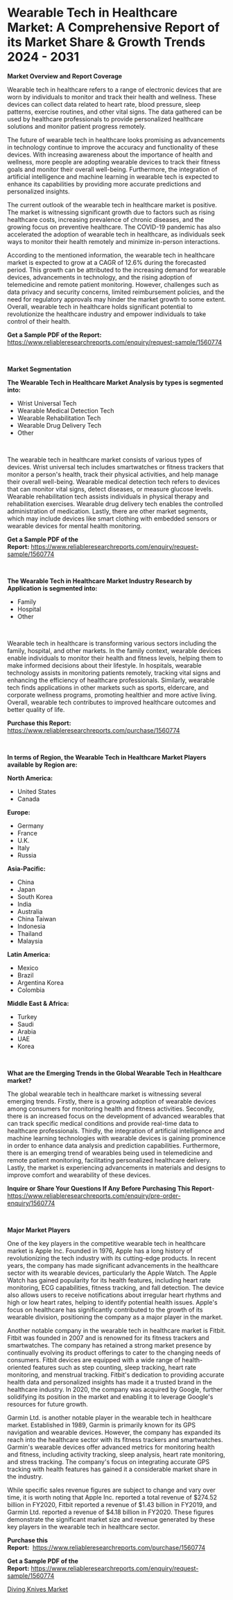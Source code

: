 <p><h1>Wearable Tech in Healthcare Market: A Comprehensive Report of its Market Share & Growth Trends 2024 - 2031</h1></p><p><strong>Market Overview and Report Coverage</strong></p>
<p><p>Wearable tech in healthcare refers to a range of electronic devices that are worn by individuals to monitor and track their health and wellness. These devices can collect data related to heart rate, blood pressure, sleep patterns, exercise routines, and other vital signs. The data gathered can be used by healthcare professionals to provide personalized healthcare solutions and monitor patient progress remotely.</p><p>The future of wearable tech in healthcare looks promising as advancements in technology continue to improve the accuracy and functionality of these devices. With increasing awareness about the importance of health and wellness, more people are adopting wearable devices to track their fitness goals and monitor their overall well-being. Furthermore, the integration of artificial intelligence and machine learning in wearable tech is expected to enhance its capabilities by providing more accurate predictions and personalized insights.</p><p>The current outlook of the wearable tech in healthcare market is positive. The market is witnessing significant growth due to factors such as rising healthcare costs, increasing prevalence of chronic diseases, and the growing focus on preventive healthcare. The COVID-19 pandemic has also accelerated the adoption of wearable tech in healthcare, as individuals seek ways to monitor their health remotely and minimize in-person interactions.</p><p>According to the mentioned information, the wearable tech in healthcare market is expected to grow at a CAGR of 12.6% during the forecasted period. This growth can be attributed to the increasing demand for wearable devices, advancements in technology, and the rising adoption of telemedicine and remote patient monitoring. However, challenges such as data privacy and security concerns, limited reimbursement policies, and the need for regulatory approvals may hinder the market growth to some extent. Overall, wearable tech in healthcare holds significant potential to revolutionize the healthcare industry and empower individuals to take control of their health.</p></p>
<p><strong>Get a Sample PDF of the Report:</strong> <a href="https://www.reliableresearchreports.com/enquiry/request-sample/1560774">https://www.reliableresearchreports.com/enquiry/request-sample/1560774</a></p>
<p>&nbsp;</p>
<p><strong>Market Segmentation</strong></p>
<p><strong>The Wearable Tech in Healthcare Market Analysis by types is segmented into:</strong></p>
<p><ul><li>Wrist Universal Tech</li><li>Wearable Medical Detection Tech</li><li>Wearable Rehabilitation Tech</li><li>Wearable Drug Delivery Tech</li><li>Other</li></ul></p>
<p>&nbsp;</p>
<p><p>The wearable tech in healthcare market consists of various types of devices. Wrist universal tech includes smartwatches or fitness trackers that monitor a person's health, track their physical activities, and help manage their overall well-being. Wearable medical detection tech refers to devices that can monitor vital signs, detect diseases, or measure glucose levels. Wearable rehabilitation tech assists individuals in physical therapy and rehabilitation exercises. Wearable drug delivery tech enables the controlled administration of medication. Lastly, there are other market segments, which may include devices like smart clothing with embedded sensors or wearable devices for mental health monitoring.</p></p>
<p><strong>Get a Sample PDF of the Report:</strong>&nbsp;<a href="https://www.reliableresearchreports.com/enquiry/request-sample/1560774">https://www.reliableresearchreports.com/enquiry/request-sample/1560774</a></p>
<p>&nbsp;</p>
<p><strong>The Wearable Tech in Healthcare Market Industry Research by Application is segmented into:</strong></p>
<p><ul><li>Family</li><li>Hospital</li><li>Other</li></ul></p>
<p>&nbsp;</p>
<p><p>Wearable tech in healthcare is transforming various sectors including the family, hospital, and other markets. In the family context, wearable devices enable individuals to monitor their health and fitness levels, helping them to make informed decisions about their lifestyle. In hospitals, wearable technology assists in monitoring patients remotely, tracking vital signs and enhancing the efficiency of healthcare professionals. Similarly, wearable tech finds applications in other markets such as sports, eldercare, and corporate wellness programs, promoting healthier and more active living. Overall, wearable tech contributes to improved healthcare outcomes and better quality of life.</p></p>
<p><strong>Purchase this Report:</strong>&nbsp; <a href="https://www.reliableresearchreports.com/purchase/1560774">https://www.reliableresearchreports.com/purchase/1560774</a></p>
<p>&nbsp;</p>
<p><strong>In terms of Region, the Wearable Tech in Healthcare Market Players available by Region are:</strong></p>
<p>
    <p> <strong> North America: </strong>
        <ul>
            <li>United States</li>
            <li>Canada</li>
        </ul>
        </p> 
    <p> <strong> Europe: </strong>
        <ul>
            <li>Germany</li>
            <li>France</li>
            <li>U.K.</li>
            <li>Italy</li>
            <li>Russia</li>
        </ul>
        </p> 
    <p> <strong> Asia-Pacific: </strong>
        <ul>
            <li>China</li>
            <li>Japan</li>
            <li>South Korea</li>
            <li>India</li>
            <li>Australia</li>
            <li>China Taiwan</li>
            <li>Indonesia</li>
            <li>Thailand</li>
            <li>Malaysia</li>
        </ul>
        </p> 
    <p> <strong> Latin America: </strong>
        <ul>
            <li>Mexico</li>
            <li>Brazil</li>
            <li>Argentina Korea</li>
            <li>Colombia</li>
        </ul>
        </p> 
    <p> <strong> Middle East & Africa: </strong>
        <ul>
            <li>Turkey</li>
            <li>Saudi</li>
            <li>Arabia</li>
            <li>UAE</li>
            <li>Korea</li>
        </ul>
    </p>
    </p>
<p>&nbsp;</p>
<p><strong>What are the Emerging Trends in the Global Wearable Tech in Healthcare market?</strong></p>
<p><p>The global wearable tech in healthcare market is witnessing several emerging trends. Firstly, there is a growing adoption of wearable devices among consumers for monitoring health and fitness activities. Secondly, there is an increased focus on the development of advanced wearables that can track specific medical conditions and provide real-time data to healthcare professionals. Thirdly, the integration of artificial intelligence and machine learning technologies with wearable devices is gaining prominence in order to enhance data analysis and prediction capabilities. Furthermore, there is an emerging trend of wearables being used in telemedicine and remote patient monitoring, facilitating personalized healthcare delivery. Lastly, the market is experiencing advancements in materials and designs to improve comfort and wearability of these devices.</p></p>
<p><strong>Inquire or Share Your Questions If Any Before Purchasing This Report</strong>- <a href="https://www.reliableresearchreports.com/enquiry/pre-order-enquiry/1560774">https://www.reliableresearchreports.com/enquiry/pre-order-enquiry/1560774</a></p>
<p>&nbsp;</p>
<p><strong>Major Market Players</strong></p>
<p><p>One of the key players in the competitive wearable tech in healthcare market is Apple Inc. Founded in 1976, Apple has a long history of revolutionizing the tech industry with its cutting-edge products. In recent years, the company has made significant advancements in the healthcare sector with its wearable devices, particularly the Apple Watch. The Apple Watch has gained popularity for its health features, including heart rate monitoring, ECG capabilities, fitness tracking, and fall detection. The device also allows users to receive notifications about irregular heart rhythms and high or low heart rates, helping to identify potential health issues. Apple's focus on healthcare has significantly contributed to the growth of its wearable division, positioning the company as a major player in the market.</p><p>Another notable company in the wearable tech in healthcare market is Fitbit. Fitbit was founded in 2007 and is renowned for its fitness trackers and smartwatches. The company has retained a strong market presence by continually evolving its product offerings to cater to the changing needs of consumers. Fitbit devices are equipped with a wide range of health-oriented features such as step counting, sleep tracking, heart rate monitoring, and menstrual tracking. Fitbit's dedication to providing accurate health data and personalized insights has made it a trusted brand in the healthcare industry. In 2020, the company was acquired by Google, further solidifying its position in the market and enabling it to leverage Google's resources for future growth.</p><p>Garmin Ltd. is another notable player in the wearable tech in healthcare market. Established in 1989, Garmin is primarily known for its GPS navigation and wearable devices. However, the company has expanded its reach into the healthcare sector with its fitness trackers and smartwatches. Garmin's wearable devices offer advanced metrics for monitoring health and fitness, including activity tracking, sleep analysis, heart rate monitoring, and stress tracking. The company's focus on integrating accurate GPS tracking with health features has gained it a considerable market share in the industry.</p><p>While specific sales revenue figures are subject to change and vary over time, it is worth noting that Apple Inc. reported a total revenue of $274.52 billion in FY2020, Fitbit reported a revenue of $1.43 billion in FY2019, and Garmin Ltd. reported a revenue of $4.18 billion in FY2020. These figures demonstrate the significant market size and revenue generated by these key players in the wearable tech in healthcare sector.</p></p>
<p><strong>Purchase this Report:</strong>&nbsp;&nbsp;<a href="https://www.reliableresearchreports.com/purchase/1560774">https://www.reliableresearchreports.com/purchase/1560774</a></p>
<p></p>
<p><strong>Get a Sample PDF of the Report:</strong>&nbsp;<a href="https://www.reliableresearchreports.com/enquiry/request-sample/1560774">https://www.reliableresearchreports.com/enquiry/request-sample/1560774</a></p>
<p><p><a href="https://github.com/RichRobinson5/Market-Research-Report-List-2/blob/main/diving-knives-market.md">Diving Knives Market</a></p></p>
